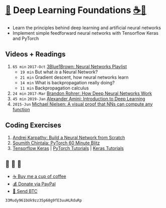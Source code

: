 # [🐳][x2] Deep Learning Foundations [☕️][x0][🧧][x1]
- Learn the principles behind deep learning and artificial neural networks
- Implement simple feedforward neural networks with Tensorflow Keras and PyTorch

## Videos + Readings
1. `65 min` `2017-Oct` [3Blue1Brown: Neural Networks Playlist][v1]
    - `19 min` But what *is* a Neural Network?
    - `21 min` Gradient descent, how neural networks learn
    - `14 min` What is backpropagation really doing?
    - `11 min` Backpropagation calculus
2. `24 min` `2017-Mar` [Brandon Rohrer: How Deep Neural Networks Work][v2]
3. `45 min` `2019-Jan` [Alexander Amini: Introduction to Deep Learning][v3]
4. `2015-Jun` [Michael Nielsen: A visual proof that NNs can compute any function][r1]

## Coding Exercises
1. [Andrej Karpathy: Build a Neural Network from Scratch][c1]
2. [Soumith Chintala: PyTorch 60 Minute Blitz][c2]
3. [Tensorflow Keras][c4] | [PyTorch Tutorials][c11] | [Keras Tutorials][c12]

## 🐳 🐳 🐳
- [☕️ Buy me a cup of coffee][x0]
- [💰 Donate via PayPal][x1]
- [💙 Send BTC][x2]

```
33Mudy961bUk9zz35p68g9fE3uuHLRduRp
```

[x0]: https://ko-fi.com/minimithi "Buy me a cup of coffee!"
[x1]: https://paypal.me/minimithi "Donate with PayPal"
[x2]: #-- "33Mudy961bUk9zz35p68g9fE3uuHLRduRp"


[r1]: http://neuralnetworksanddeeplearning.com/chap4.html
[v1]: https://3blue1brown.com/neural-networks
[v2]: https://brohrer.github.io/how_neural_networks_work.html
[v3]: https://www.youtube.com/watch?v=5v1JnYv_yWs

[c1]: http://cs231n.github.io/neural-networks-case-study/
[c2]: https://pytorch.org/tutorials/beginner/deep_learning_60min_blitz.html
[c4]: https://www.tensorflow.org/tutorials/keras
[c11]: https://github.com/yunjey/pytorch-tutorial/
[c12]: https://github.com/fchollet/deep-learning-with-python-notebooks

